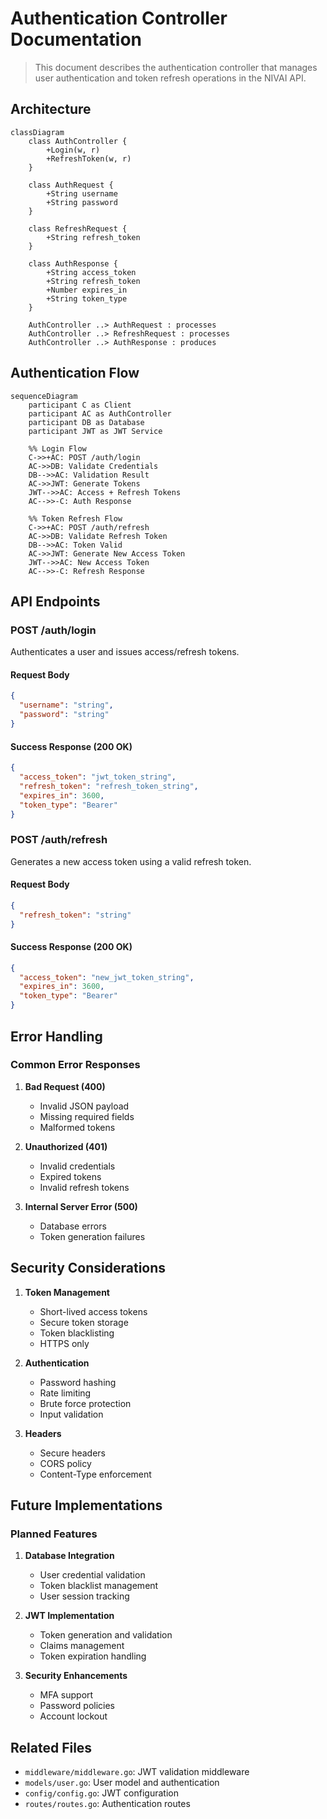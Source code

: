 # Authentication Controller Documentation

> This document describes the authentication controller that manages user authentication and token refresh operations in the NIVAI API.

## Architecture

```mermaid
classDiagram
    class AuthController {
        +Login(w, r)
        +RefreshToken(w, r)
    }

    class AuthRequest {
        +String username
        +String password
    }

    class RefreshRequest {
        +String refresh_token
    }

    class AuthResponse {
        +String access_token
        +String refresh_token
        +Number expires_in
        +String token_type
    }

    AuthController ..> AuthRequest : processes
    AuthController ..> RefreshRequest : processes
    AuthController ..> AuthResponse : produces
```

## Authentication Flow

```mermaid
sequenceDiagram
    participant C as Client
    participant AC as AuthController
    participant DB as Database
    participant JWT as JWT Service

    %% Login Flow
    C->>+AC: POST /auth/login
    AC->>DB: Validate Credentials
    DB-->>AC: Validation Result
    AC->>JWT: Generate Tokens
    JWT-->>AC: Access + Refresh Tokens
    AC-->>-C: Auth Response

    %% Token Refresh Flow
    C->>+AC: POST /auth/refresh
    AC->>DB: Validate Refresh Token
    DB-->>AC: Token Valid
    AC->>JWT: Generate New Access Token
    JWT-->>AC: New Access Token
    AC-->>-C: Refresh Response
```

## API Endpoints

### POST /auth/login

Authenticates a user and issues access/refresh tokens.

#### Request Body

```json
{
  "username": "string",
  "password": "string"
}
```

#### Success Response (200 OK)

```json
{
  "access_token": "jwt_token_string",
  "refresh_token": "refresh_token_string",
  "expires_in": 3600,
  "token_type": "Bearer"
}
```

### POST /auth/refresh

Generates a new access token using a valid refresh token.

#### Request Body

```json
{
  "refresh_token": "string"
}
```

#### Success Response (200 OK)

```json
{
  "access_token": "new_jwt_token_string",
  "expires_in": 3600,
  "token_type": "Bearer"
}
```

## Error Handling

### Common Error Responses

1. **Bad Request (400)**

   - Invalid JSON payload
   - Missing required fields
   - Malformed tokens

2. **Unauthorized (401)**

   - Invalid credentials
   - Expired tokens
   - Invalid refresh tokens

3. **Internal Server Error (500)**
   - Database errors
   - Token generation failures

## Security Considerations

1. **Token Management**

   - Short-lived access tokens
   - Secure token storage
   - Token blacklisting
   - HTTPS only

2. **Authentication**

   - Password hashing
   - Rate limiting
   - Brute force protection
   - Input validation

3. **Headers**
   - Secure headers
   - CORS policy
   - Content-Type enforcement

## Future Implementations

### Planned Features

1. **Database Integration**

   - User credential validation
   - Token blacklist management
   - User session tracking

2. **JWT Implementation**

   - Token generation and validation
   - Claims management
   - Token expiration handling

3. **Security Enhancements**
   - MFA support
   - Password policies
   - Account lockout

## Related Files

- `middleware/middleware.go`: JWT validation middleware
- `models/user.go`: User model and authentication
- `config/config.go`: JWT configuration
- `routes/routes.go`: Authentication routes
